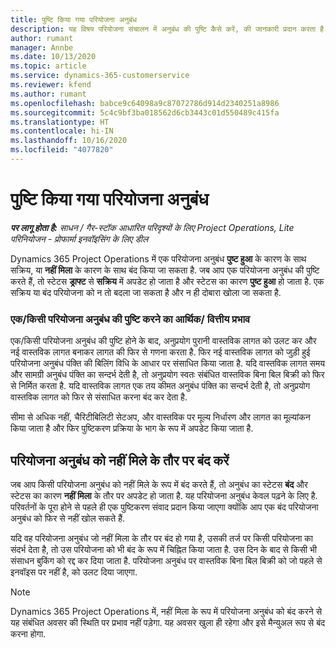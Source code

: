 ```yaml
---
title: पुष्टि किया गया परियोजना अनुबंध
description: यह विषय परियोजना संचालन में अनुबंध की पुष्टि कैसे करें, की जानकारी प्रदान करता है.
author: rumant
manager: Annbe
ms.date: 10/13/2020
ms.topic: article
ms.service: dynamics-365-customerservice
ms.reviewer: kfend
ms.author: rumant
ms.openlocfilehash: babce9c64098a9c87072786d914d2340251a8986
ms.sourcegitcommit: 5c4c9bf3ba018562d6cb3443c01d550489c415fa
ms.translationtype: HT
ms.contentlocale: hi-IN
ms.lasthandoff: 10/16/2020
ms.locfileid: "4077820"
---
```

# <a name="confirm-a-project-contract"></a>पुष्टि किया गया परियोजना अनुबंध

_**पर लागू होता है:** साधन / गैर-स्टॉक आधारित परिदृश्यों के लिए Project Operations, Lite परिनियोजन - प्रोफार्मा इनवॉइसिंग के लिए डील_

Dynamics 365 Project Operations में एक परियोजना अनुबंध **पुष्ट हुआ** के कारण के साथ सक्रिय, या **नहीं मिला** के कारण के साथ बंद किया जा सकता है. जब आप एक परियोजना अनुबंध की पुष्टि करते हैं, तो स्टेटस **ड्राफ्ट** से **सक्रिय** में अपडेट हो जाता है और स्टेटस का कारण **पुष्ट हुआ** हो जाता है. एक सक्रिय या बंद परियोजना को न तो बदला जा सकता है और न ही दोबारा खोला जा सकता है. 

### <a name="financial-impact-of-confirming-a-project-contract"></a>एक/किसी परियोजना अनुबंध की पुष्टि करने का आर्थिक/ वित्तीय प्रभाव

एक/किसी परियोजना अनुबंध की पुष्टि होने के बाद, अनुप्रयोग पुरानी वास्तविक लागत को उलट कर और नई वास्तविक लागत बनाकर लागत की फिर से गणना करता है. फिर नई वास्तविक लागत को जुड़ी हुई परियोजना अनुबंध पंक्ति की बिलिंग विधि के आधार पर संसाधित किया जाता है. यदि वास्तविक लागत समय और सामग्री अनुबंध पंक्ति का सन्दर्भ देती है, तो अनुप्रयोग स्वतः संबंधित वास्तविक बिना बिल बिक्री को फिर से निर्मित करता है. यदि वास्तविक लागत एक तय कीमत अनुबंध पंक्ति का सन्दर्भ देती है, तो अनुप्रयोग वास्तविक लागत को फिर से संसाधित करना बंद कर देता है.

सीमा से अधिक नहीं, चैरिटीबिलिटी सेटअप, और वास्तविक पर मूल्य निर्धारण और लागत का मूल्यांकन किया जाता है और फिर पुष्टिकरण प्रक्रिया के भाग के रूप में अपडेट किया जाता है.

## <a name="close-a-project-contract-as-lost"></a>परियोजना अनुबंध को नहीं मिले के तौर पर बंद करें

जब आप किसी परियोजना अनुबंध को नहीं मिले के रूप में बंद करते हैं, तो अनुबंध का स्टेटस **बंद** और स्टेटस का कारण **नहीं मिला** के तौर पर अपडेट हो जाता है. यह परियोजना अनुबंध केवल पढ़ने के लिए है. परिवर्तनों के पूरा होने से पहले ही एक पुष्टिकरण संवाद प्रदान किया जाएगा क्योंकि आप एक बंद परियोजना अनुबंध को फिर से नहीं खोल सकते हैं.

यदि वह परियोजना अनुबंध जो नहीं मिला के तौर पर बंद हो गया है, उसकी तर्ज पर किसी परियोजना का संदर्भ देता है, तो उस परियोजना को भी बंद के रूप में चिह्नित किया जाता है. उस दिन के बाद से किसी भी संसाधन बुकिंग को रद्द कर दिया जाता है. परियोजना अनुबंध पर वास्तविक बिना बिल बिक्री को जो पहले से इनवॉइस पर नहीं है, को उलट दिया जाएगा.

> [!NOTE]
> Dynamics 365 Project Operations में, नहीं मिला के रूप में परियोजना अनुबंध को बंद करने से यह संबंधित अवसर की स्थिति पर प्रभाव नहीं पड़ेगा. यह अवसर खुला ही रहेगा और इसे मैन्युअल रूप से बंद करना होगा.
